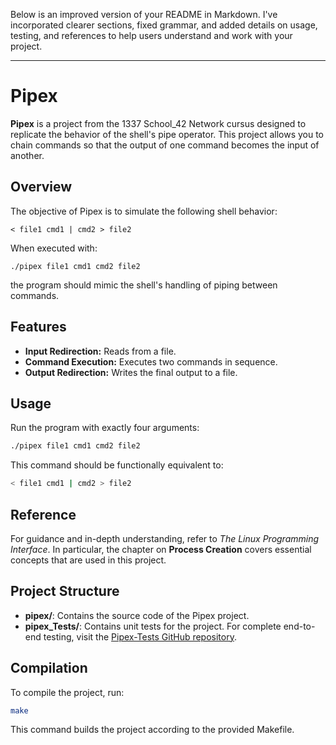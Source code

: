 Below is an improved version of your README in Markdown. I've incorporated clearer sections, fixed grammar, and added details on usage, testing, and references to help users understand and work with your project.

---

# Pipex

**Pipex** is a project from the 1337 School_42 Network cursus designed to replicate the behavior of the shell's pipe operator. This project allows you to chain commands so that the output of one command becomes the input of another.

## Overview

The objective of Pipex is to simulate the following shell behavior:

```
< file1 cmd1 | cmd2 > file2
```

When executed with:

```
./pipex file1 cmd1 cmd2 file2
```

the program should mimic the shell's handling of piping between commands.

## Features

- **Input Redirection:** Reads from a file.
- **Command Execution:** Executes two commands in sequence.
- **Output Redirection:** Writes the final output to a file.

## Usage

Run the program with exactly four arguments:

```bash
./pipex file1 cmd1 cmd2 file2
```

This command should be functionally equivalent to:

```bash
< file1 cmd1 | cmd2 > file2
```

## Reference

For guidance and in-depth understanding, refer to *The Linux Programming Interface*. In particular, the chapter on **Process Creation** covers essential concepts that are used in this project.

## Project Structure

- **pipex/**: Contains the source code of the Pipex project.
- **pipex_Tests/**: Contains unit tests for the project. For complete end-to-end testing, visit the [Pipex-Tests GitHub repository](https://github.com/AzzaouiAlae/Pipex-Tests).

## Compilation

To compile the project, run:

```bash
make
```

This command builds the project according to the provided Makefile.

